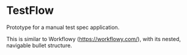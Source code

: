 # TestFlow
Prototype for a manual test spec application.

This is similar to Workflowy (https://workflowy.com/), with its nested, navigable bullet structure.
